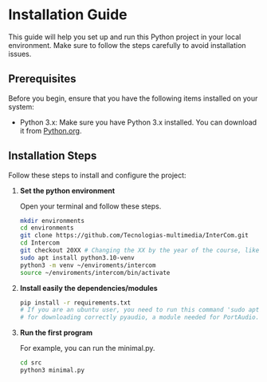 # Installation Guide

This guide will help you set up and run this Python project in your local environment. Make sure to follow the steps carefully to avoid installation issues.

## Prerequisites

Before you begin, ensure that you have the following items installed on your system:

- Python 3.x: Make sure you have Python 3.x installed. You can download it from [Python.org](https://www.python.org/downloads/).

## Installation Steps

Follow these steps to install and configure the project:

1. **Set the python environment**

   Open your terminal and follow these steps.

   ```bash
   mkdir environments
   cd environments
   git clone https://github.com/Tecnologias-multimedia/InterCom.git
   cd Intercom
   git checkout 20XX # Changing the XX by the year of the course, like for example 'git checkout 2023'
   sudo apt install python3.10-venv
   python3 -m venv ~/enviroments/intercom
   source ~/enviroments/intercom/bin/activate
   
2. **Install easily the dependencies/modules**


   ```bash
   pip install -r requirements.txt
   # If you are an ubuntu user, you need to run this command 'sudo apt install portaudio19-dev python3-pyaudio' without the quotes,
   # for downloading correctly pyaudio, a module needed for PortAudio.
   
3. **Run the first program**

   For example, you can run the minimal.py.

   ```bash
   cd src
   python3 minimal.py
   
   
